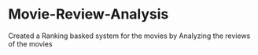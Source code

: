 # Movie-Review-Analysis
Created a Ranking basked system for the movies by Analyzing the reviews of the movies
